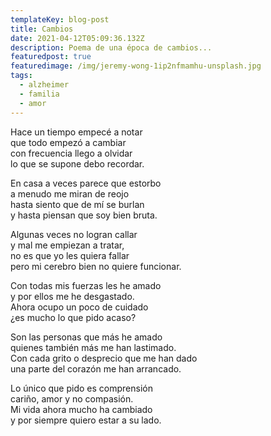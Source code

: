 ```yaml
---
templateKey: blog-post
title: Cambios
date: 2021-04-12T05:09:36.132Z
description: Poema de una época de cambios...
featuredpost: true
featuredimage: /img/jeremy-wong-1ip2nfmamhu-unsplash.jpg
tags:
  - alzheimer
  - familia
  - amor
---
```

Hace un tiempo empecé a notar\
que todo empezó a cambiar\
con frecuencia llego a olvidar\
lo que se supone debo recordar.

En casa a veces parece que estorbo\
a menudo me miran de reojo\
hasta siento que de mí se burlan\
y hasta piensan que soy bien bruta.

Algunas veces no logran callar\
y mal me empiezan a tratar,\
no es que yo les quiera fallar\
pero mi cerebro bien no quiere funcionar.

Con todas mis fuerzas les he amado\
y por ellos me he desgastado.\
Ahora ocupo un poco de cuidado\
¿es mucho lo que pido acaso?

Son las personas que más he amado\
quienes también más me han lastimado.\
Con cada grito o desprecio que me han dado\
una parte del corazón me han arrancado.

Lo único que pido es comprensión\
cariño, amor y no compasión.\
Mi vida ahora mucho ha cambiado\
y por siempre quiero estar a su lado.